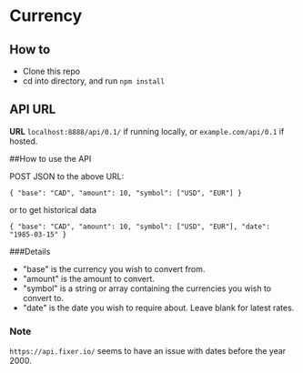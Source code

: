 # Currency

## How to
* Clone this repo
* cd into directory, and run `npm install`

## API URL
__URL__
`localhost:8888/api/0.1/` if running locally,
or
`example.com/api/0.1` if hosted.

##How to use the API

POST JSON to the above URL:

`{
	"base": "CAD",
	"amount": 10,
	"symbol": ["USD", "EUR"]
}`

or to get historical data

`{
	"base": "CAD",
	"amount": 10,
	"symbol": ["USD", "EUR"],
	"date": "1985-03-15"
}`

###Details

* "base" is the currency you wish to convert from.
* "amount" is the amount to convert.
* "symbol" is a string or array containing the currencies you wish to convert to.
* "date" is the date you wish to require about. Leave blank for latest rates.

### Note

`https://api.fixer.io/` seems to have an issue with dates before the year 2000.

